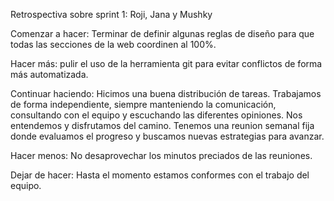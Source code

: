 Retrospectiva sobre sprint 1: Roji, Jana y Mushky

Comenzar a hacer: Terminar de definir algunas reglas de diseño para que todas las secciones de la web coordinen al 100%.

Hacer más: pulir el uso de la herramienta git para evitar conflictos de forma más automatizada. 

Continuar haciendo: Hicimos una buena distribución de tareas. Trabajamos de forma independiente, siempre manteniendo la comunicación, consultando con el equipo y escuchando las diferentes opiniones. Nos entendemos y disfrutamos del camino. Tenemos una reunion semanal fija donde evaluamos el progreso y buscamos nuevas estrategias para avanzar.

Hacer menos: No desaprovechar los minutos preciados de las reuniones. 

Dejar de hacer: Hasta el momento estamos conformes con el trabajo del equipo. 

